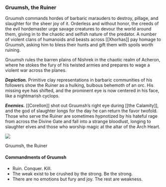 ### Gruumsh, the Ruiner

Gruumsh commands hordes of barbaric marauders to destroy, pillage, and slaughter for the sheer joy of it. Orderless and without honor, the creeds of the evil hordemaster urge savage creatures to devour the world around them, giving in to the chaotic and selfish nature of the predator. A number of violent clans of humanoids and beasts across [[Xhorhas]] pay homage to Gruumsh, asking him to bless their hunts and gift them with spoils worth ruining.

Gruumsh rules the barren plains of Nishrek in the chaotic realm of Acheron, where he stokes the fury of his twisted armies and prepares to wage a violent war across the planes.

**_Depiction._** Primitive clay representations in barbaric communities of his followers show the Ruiner as a hulking, bulbous behemoth of an orc. His missing eye has shifted, and the prominent eye is now centered in his face, like a nightmarish cyclops.

**_Enemies._** [[Corellon]] shot out Gruumsh’s right eye during [[the Calamity]], and the god of slaughter longs for the day he can return the favor twofold. Those who serve the Ruiner are sometimes hypnotized by his hateful rage from across the Divine Gate and fall into a strange bloodlust, longing to slaughter elves and those who worship magic at the altar of the Arch Heart.

[![](https://media.dndbeyond.com/compendium-images/egtw/yDOyqyOocErRgYJK/01-19.png)](https://media.dndbeyond.com/compendium-images/egtw/yDOyqyOocErRgYJK/01-19.png)

Gruumsh, the Ruiner

#### Commandments of Gruumsh

-   Ruin. Conquer. Kill.
-   The weak exist to be crushed by the strong. Be the strong.
-   There are no emotions but fury and joy. The rest are weakness.